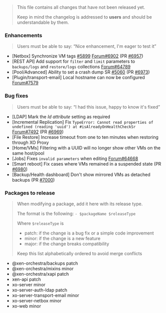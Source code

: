 > This file contains all changes that have not been released yet.
>
> Keep in mind the changelog is addressed to **users** and should be
> understandable by them.

### Enhancements

> Users must be able to say: “Nice enhancement, I'm eager to test it”

- [Netbox] Synchronize VM tags [#5899](https://github.com/vatesfr/xen-orchestra/issues/5899) [Forum#6902](https://xcp-ng.org/forum/topic/6902) (PR [#6957](https://github.com/vatesfr/xen-orchestra/pull/6957))
- [REST API] Add support for `filter` and `limit` parameters to `backups/logs` and `restore/logs` collections [Forum#64789](https://xcp-ng.org/forum/post/64789)
- [Pool/Advanced] Ability to set a crash dump SR [#5060](https://github.com/vatesfr/xen-orchestra/issues/5060) (PR [#6973](https://github.com/vatesfr/xen-orchestra/pull/6973))
- [Plugin/transport-email] Local hostname can now be configured [Forum#7579](https://xcp-ng.org/forum/topic/7579)

### Bug fixes

> Users must be able to say: “I had this issue, happy to know it's fixed”

- [LDAP] Mark the _Id attribute_ setting as required
- [Incremental Replication] Fix `TypeError: Cannot read properties of undefined (reading 'uuid') at #isAlreadyOnHealthCheckSr` [Forum#7492](https://xcp-ng.org/forum/topic/7492) (PR [#6969](https://github.com/vatesfr/xen-orchestra/pull/6969))
- [File Restore] Increase timeout from one to ten minutes when restoring through XO Proxy
- [Home/VMs] Filtering with a UUID will no longer show other VMs on the same host/pool
- [Jobs] Fixes `invalid parameters` when editing [Forum#64668](https://xcp-ng.org/forum/post/64668)
- [Smart reboot] Fix cases where VMs remained in a suspended state (PR [#6980](https://github.com/vatesfr/xen-orchestra/pull/6980))
- [Backup/Health dashboard] Don't show mirrored VMs as detached backups (PR [#7000](https://github.com/vatesfr/xen-orchestra/pull/7000))

### Packages to release

> When modifying a package, add it here with its release type.
>
> The format is the following: `- $packageName $releaseType`
>
> Where `$releaseType` is
>
> - patch: if the change is a bug fix or a simple code improvement
> - minor: if the change is a new feature
> - major: if the change breaks compatibility
>
> Keep this list alphabetically ordered to avoid merge conflicts

<!--packages-start-->

- @xen-orchestra/backups patch
- @xen-orchestra/mixins minor
- @xen-orchestra/xapi patch
- xen-api patch
- xo-server minor
- xo-server-auth-ldap patch
- xo-server-transport-email minor
- xo-server-netbox minor
- xo-web minor

<!--packages-end-->
